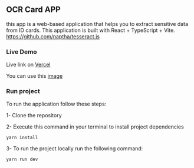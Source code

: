 ## OCR Card APP

this app is a web-based application that helps you to extract sensitive data from ID cards. This application is built with React + TypeScript + Vite.
https://github.com/naptha/tesseract.js

### Live Demo
Live link on [Vercel](https://uk-card-ocr-tool.vercel.app/)

You can use this [image](/public/uk-id-card.webp)

### Run project

To run the application follow these steps:

1- Clone the repository

2- Execute this command in your terminal to install project dependencies

`yarn install`

3- To run the project locally run the following command:

`yarn run dev`
